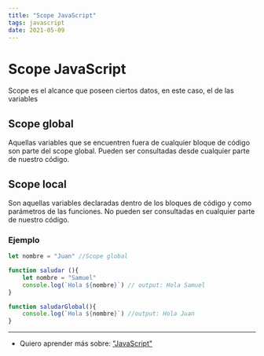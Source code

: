 ```yaml
---
title: "Scope JavaScript"
tags: javascript
date: 2021-05-09
---
```


# Scope JavaScript
Scope es el alcance que poseen ciertos datos, en este caso, el de las variables

## Scope global
Aquellas variables que se encuentren fuera de cualquier bloque de código son parte del scope global. Pueden ser consultadas desde cualquier parte de nuestro código.

## Scope local
Son aquellas variables declaradas dentro de los bloques de código y como parámetros de las funciones. No pueden ser consultadas en cualquier parte de nuestro código.

### Ejemplo

````js
let nombre = "Juan" //Scope global

function saludar (){
	let nombre = "Samuel"
	console.log(`Hola ${nombre}`) // output: Hola Samuel
}

function saludarGlobal(){
	console.log(`Hola ${nombre}`) //output: Hola Juan
}
````

***

- Quiero aprender más sobre: ["JavaScript"](../00/javascript)
